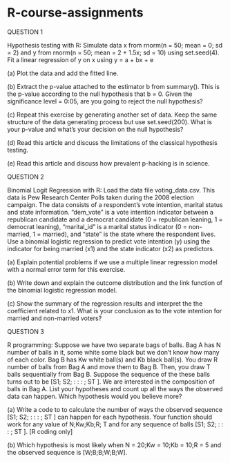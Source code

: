 # R-course-assignments
QUESTION 1

Hypothesis testing with R: Simulate data x from rnorm(n = 50; mean = 0; sd = 2) and
y from rnorm(n = 50; mean = 2 + 1.5x; sd = 10) using set.seed(4). Fit a linear
regression of y on x using y = a + bx + e

(a) Plot the data and add the fitted line.

(b) Extract the p-value attached to the estimator b from summary(). This is the
p-value according to the null hypothesis that b = 0. Given the significance level 
= 0:05, are you going to reject the null hypothesis? 

(c) Repeat this exercise by generating another set of data. Keep the same structure
of the data generating process but use set.seed(200). What is your p-value and
what’s your decision on the null hypothesis?

(d) Read this article and discuss the limitations of the classical hypothesis testing.

(e) Read this article and discuss how prevalent p-hacking is in science.


QUESTION 2

Binomial Logit Regression with R: Load the data file voting_data.csv. This data is
Pew Research Center Polls taken during the 2008 election campaign. The data consists
of a respondent’s vote intention, marital status and state information. “dem_vote” is a
vote intention indicator between a republican candidate and a democrat candidate (0 =
republican leaning, 1 = democrat leaning), “marital_id” is a marital status indicator (0
= non-married, 1 = married), and “state” is the state where the respondent lives. Use
a binomial logistic regression to predict vote intention (y) using the indicator for being
married (x1) and the state indicator (x2) as predictors.

(a) Explain potential problems if we use a multiple linear regression model with a
normal error term for this exercise.

(b) Write down and explain the outcome distribution and the link function of the
binomial logistic regression model.

(c) Show the summary of the regression results and interpret the the coefficient related
to x1. What is your conclusion as to the vote intention for married and non-married
voters?


QUESTION 3

R programming: Suppose we have two separate bags of balls. Bag A has N number of
balls in it, some white some black but we don’t know how many of each color. Bag B
has Kw white ball(s) and Kb black ball(s). You draw R number of balls from Bag A
and move them to Bag B. Then, you draw T balls sequentially from Bag B. Suppose
the sequence of the these balls turns out to be [S1; S2; : : : ; ST ]. We are interested in
the composition of balls in Bag A. List your hypotheses and count up all the ways the
observed data can happen. Which hypothesis would you believe more?

(a) Write a code to to calculate the number of ways the observed sequence [S1; S2; : : : ; ST ]
can happen for each hypothesis. Your function should work for any value of
N;Kw;Kb;R; T and for any sequence of balls [S1; S2; : : : ; ST ]. [R coding only]

(b) Which hypothesis is most likely when N = 20;Kw = 10;Kb = 10;R = 5 and the
observed sequence is [W;B;B;W;B;W].
